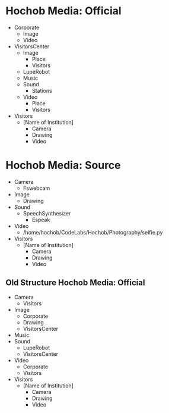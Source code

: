 # Hochob Media: Official

- Corporate
  - Image
  - Video
- VisitorsCenter
  - Image
    - Place
    - Visitors
  - LupeRobot
  - Music
  - Sound
    - Stations
  - Video
    - Place
    - Visitors
- Visitors
  - [Name of Institution]
    - Camera
    - Drawing
    - Video

# Hochob Media: Source

- Camera
  - Fswebcam
- Image
  - Drawing
- Sound
  - SpeechSynthesizer
    - Espeak
- Video
  - /home/hochob/CodeLabs/Hochob/Photography/selfie.py
- Visitors
  - [Name of Institution]
    - Camera
    - Drawing
    - Video

## Old Structure Hochob Media: Official

- Camera
  - Visitors
- Image
  - Corporate
  - Drawing
  - VisitorsCenter
- Music
- Sound
  - LupeRobot
  - VisitorsCenter
- Video
  - Corporate
  - Visitors
- Visitors
  - [Name of Institution]
    - Camera
    - Drawing
    - Video

